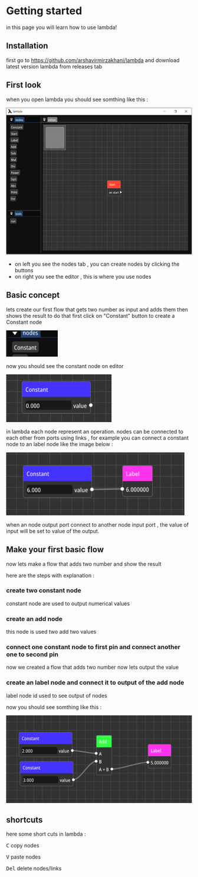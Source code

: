 # Getting started

in this page you will learn how to use lambda!

## Installation

first go to https://github.com/arshavirmirzakhani/lambda and download latest version lambda from releases tab

## First look

when you open lambda you should see somthing like this :

![](first_look.png)

- on left you see the nodes tab , you can create nodes by clicking the buttons
- on right you see the editor , this is where you use nodes

## Basic concept

lets create our first flow that gets two number as input and adds them then shows the result
to do that first click on "Constant" button to create a Constant node

![](create_constant.png)

now you should see the constant node on editor

![](constant_node.png)

in lambda each node represent an operation. nodes can be connected to each other from ports using links , for example you can connect a constant node to an label node like the image below :

![](connection_example.png)

when an node output port connect to another node input port , the value of input will be set to value of the output.

## Make your first basic flow

now lets make a flow that adds two number and show the result

here are the steps with explanation :

### create two constant node

constant node are used to output numerical values

### create an add node

this node is used two add two values

### connect one constant node to first pin and connect another one to second pin

now we created a flow that adds two number now lets output the value

### create an label node and connect it to output of the add node 

label node id used to see output of nodes

now you should see somthing like this :

![](first_flow.png)

## shortcuts

here some short cuts in lambda :

<kbd>C</kbd> copy nodes

<kbd>V</kbd> paste nodes

<kbd>Del</kbd> delete nodes/links
